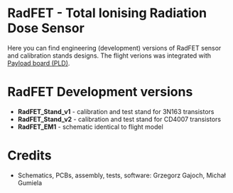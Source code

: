 # RadFET - Total Ionising Radiation Dose Sensor 

Here you can find engineering (development) versions of RadFET sensor and calibration stands designs. The flight verions was integrated with [Payload board (PLD)](https://github.com/PW-Sat2/hardware/tree/master/PLD).


# RadFET Development versions

* **RadFET_Stand_v1** - calibration and test stand for 3N163 transistors
* **RadFET_Stand_v2** - calibration and test stand for CD4007 transistors
* **RadFET_EM1** - schematic identical to flight model

# Credits

* Schematics, PCBs, assembly, tests, software: Grzegorz Gajoch, Michał Gumiela
